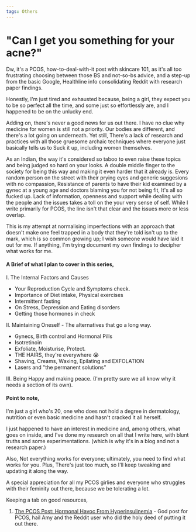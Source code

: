 ```yaml
---
tags: Others
---
```

# "Can I get you something for your acne?"
Dw, it's a PCOS, how-to-deal-with-it post with skincare 101, as it's all too frustrating choosing between those BS and not-so-bs advice, and a step-up from the basic Google, Healthline info consolidating Reddit with research paper findings.
<br>

Honestly, I'm just tired and exhausted because, being a girl, they expect you to be so perfect all the time, and some just so effortlessly are, and I happened to be on the unlucky end.

Adding on, there's never a good news for us out there. I have no clue why medicine for women is still not a priority. Our bodies are different, and there's a lot going on underneath. Yet still, There's a lack of research and practices with all those gruesome archaic techniques where everyone just basically tells us to Suck it up, including women themselves. 

As an Indian, the way it's considered so taboo to even raise these topics and being judged so hard on your looks. A double middle finger to the society for being this way and making it even harder that it already is. Every random person on the street with their prying eyes and generic suggesions with no compassion, Resistance of parents to have their kid examined by a gynec at a young age and doctors blaming you for not being fit, It's all so fucked up. Lack of information, openness and support while dealing with the people and the issues takes a toll on the your very sense of self. 
While I write primarily for PCOS, the line isn't that clear and the issues more or less overlap. 
<p>
This is my attempt at normalising imperfections with an approach that doesn't make one feel trapped in a body that they're told isn't up to the mark, which is so common growing up; I wish someone would have laid it out for me. If anything, I'm trying document my own findings to decipher what works for me.
</p>

#### A Brief of what I plan to cover in this series, 
I. The Internal Factors and Causes
- Your Reproduction Cycle and Symptoms check. 
- Importance of Diet intake, Physical exercises
- Intermittent fasting
- On Stress, Depression and Eating disorders
- Getting those hormones in check

II. Maintaining Oneself - The alternatives that go a long way. 
- Gynecs, Birth control and Hormonal Pills 
- Isotretinoin
- Exfoliate, Moisturise, Protect.
- THE HAIRS, they're everywhere 😭
- Shaving, Creams, Waxing, Epilating and EXFOLATION
- Lasers and "the permanent solutions"

III. Being Happy and making peace. (I'm pretty sure we all know why it needs a section of its own).

#### Point to note, <br>
I'm just a girl who's 20, one who does not hold a degree in dermatology, nutrition or even basic medicine and hasn't cracked it all herself. 

I just happened to have an interest in medicine and, among others, what goes on inside, and I've done my research on all that I write here, with blunt truths and some experimentations. (which is why it's in a blog and not a research paper.)

Also, Not everything works for everyone; ultimately, you need to find what works for you. Plus, There's just too much, so I'll keep tweaking and updating it along the way.

A special appreciation for all my PCOS girlies and everyone who struggles with their feminity out there, because we be tolerating a lot.

Keeping a tab on good resources, 
1. [The PCOS Post: Hormonal Havoc From Hyperinsulinemia](https://www.tuitnutrition.com/2019/06/pcos.html) - God post for PCOS, hail Amy and the Reddit user who did the holy deed of putting it out there.